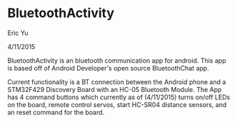 # BluetoothActivity
Eric Yu

4/11/2015

BluetoothActivity is an bluetooth communication app for android. This app is based off of Android Developer's open source BluetoothChat app.

Current functionality is a BT connection between the Android phone and a STM32F429 Discovery Board with an HC-05 Bluetooth Module. The App has 4 command buttons which currently as of (4/11/2015) turns on/off LEDs on the board, remote control servos, start HC-SR04 distance sensors, and an reset command for the board.

